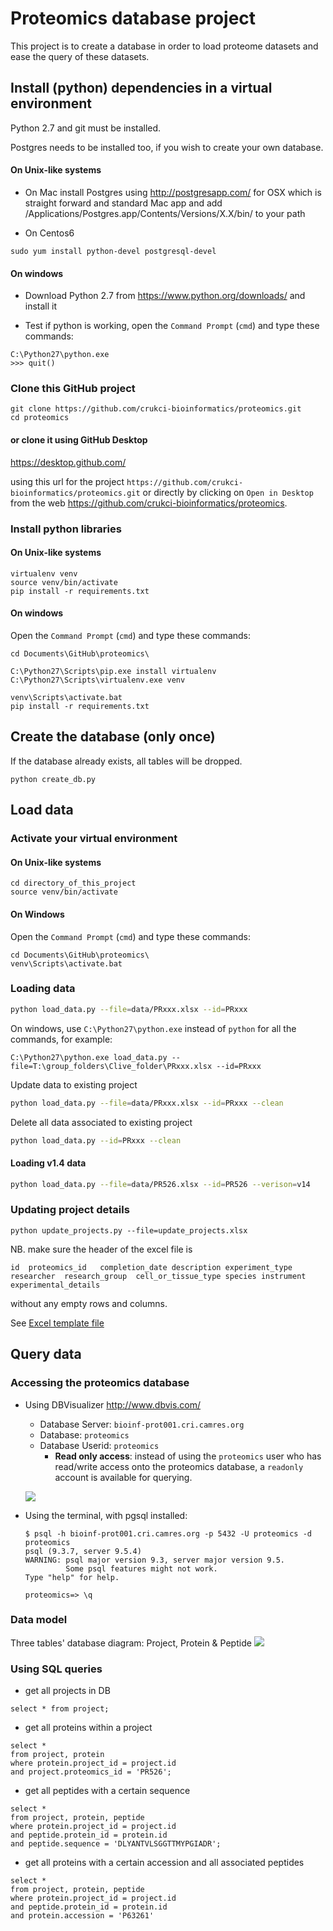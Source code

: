 # Proteomics database project

This project is to create a database in order to load proteome datasets and ease the query of these datasets.


## Install (python) dependencies in a virtual environment

Python 2.7 and git must be installed.

Postgres needs to be installed too, if you wish to create your own database.

#### On Unix-like systems
* On Mac install Postgres using http://postgresapp.com/ for OSX which is straight forward and standard Mac app and add /Applications/Postgres.app/Contents/Versions/X.X/bin/ to your path

* On Centos6

```
sudo yum install python-devel postgresql-devel
```

#### On windows

* Download Python 2.7 from https://www.python.org/downloads/ and install it

* Test if python is working, open the `Command Prompt` (`cmd`) and type these commands:
```
C:\Python27\python.exe
>>> quit()
```

### Clone this GitHub project

```
git clone https://github.com/crukci-bioinformatics/proteomics.git
cd proteomics
```

#### or clone it using GitHub Desktop

https://desktop.github.com/

using this url for the project `https://github.com/crukci-bioinformatics/proteomics.git` or directly by clicking on `Open in Desktop` from the web https://github.com/crukci-bioinformatics/proteomics.


### Install python libraries

#### On Unix-like systems
```
virtualenv venv
source venv/bin/activate
pip install -r requirements.txt
```

#### On windows

Open the `Command Prompt` (`cmd`) and type these commands:
```
cd Documents\GitHub\proteomics\

C:\Python27\Scripts\pip.exe install virtualenv
C:\Python27\Scripts\virtualenv.exe venv

venv\Scripts\activate.bat
pip install -r requirements.txt
```

## Create the database (only once)

If the database already exists, all tables will be dropped.

```
python create_db.py
```

## Load data

### Activate your virtual environment

#### On Unix-like systems
```
cd directory_of_this_project
source venv/bin/activate
```

#### On Windows

Open the `Command Prompt` (`cmd`) and type these commands:
```
cd Documents\GitHub\proteomics\
venv\Scripts\activate.bat
```

### Loading data


```bash
python load_data.py --file=data/PRxxx.xlsx --id=PRxxx
```

On windows, use `C:\Python27\python.exe` instead of `python` for all the commands, for example:
```
C:\Python27\python.exe load_data.py --file=T:\group_folders\Clive_folder\PRxxx.xlsx --id=PRxxx
```

Update data to existing project
```bash
python load_data.py --file=data/PRxxx.xlsx --id=PRxxx --clean
```

Delete all data associated to existing project
```bash
python load_data.py --id=PRxxx --clean
```

#### Loading v1.4 data

```bash
python load_data.py --file=data/PR526.xlsx --id=PR526 --verison=v14
```

### Updating project details

```
python update_projects.py --file=update_projects.xlsx
```

NB. make sure the header of the excel file is
```
id	proteomics_id	completion_date	description	experiment_type	researcher	research_group	cell_or_tissue_type	species	instrument	experimental_details
```
without any empty rows and columns.

See [Excel template file](update_projects.xlsx)

## Query data

### Accessing the proteomics database

- Using DBVisualizer http://www.dbvis.com/
  - Database Server: `bioinf-prot001.cri.camres.org`
  - Database: `proteomics`
  - Database Userid: `proteomics`
    - **Read only access**: instead of using the `proteomics` user who has read/write access onto the proteomics database, a `readonly` account is available for querying.

  ![](docs/dbvis.png)

- Using the terminal, with pgsql installed:
  ```
  $ psql -h bioinf-prot001.cri.camres.org -p 5432 -U proteomics -d proteomics
  psql (9.3.7, server 9.5.4)
  WARNING: psql major version 9.3, server major version 9.5.
           Some psql features might not work.
  Type "help" for help.

  proteomics=> \q
  ```

### Data model

Three tables' database diagram: Project, Protein & Peptide
![](docs/dbdiagram.png)

### Using SQL queries

* get all projects in DB
```
select * from project;
```
* get all proteins within a project
```
select *
from project, protein
where protein.project_id = project.id
and project.proteomics_id = 'PR526';
```
* get all peptides with a certain sequence
```
select *
from project, protein, peptide
where protein.project_id = project.id
and peptide.protein_id = protein.id
and peptide.sequence = 'DLYANTVLSGGTTMYPGIADR';
```
* get all proteins with a certain accession and all associated peptides
```
select *
from project, protein, peptide
where protein.project_id = project.id
and peptide.protein_id = protein.id
and protein.accession = 'P63261'
```
